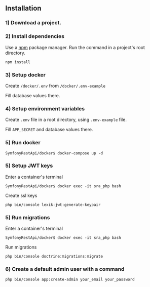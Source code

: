 Installation
------------

### 1) Download a project.

### 2) Install dependencies

Use a [npm](https://www.npmjs.com/) package manager. Run the command in a project's root directory.

```
npm install
```

### 3) Setup docker

Create `/docker/.env` from `/docker/.env-example`

Fill database values there.

### 4) Setup environment variables

Create `.env` file in a root directory, using `.env-example` file.

Fill `APP_SECRET` and database values there.

### 5) Run docker

```
SymfonyRestApi/docker$ docker-compose up -d
```

### 5) Setup JWT keys

Enter a container's terminal
```
SymfonyRestApi/docker$ docker exec -it sra_php bash
```

Create ssl keys
```
php bin/console lexik:jwt:generate-keypair
```

### 5) Run migrations

Enter a container's terminal
```
SymfonyRestApi/docker$ docker exec -it sra_php bash
```

Run migrations
```
php bin/console doctrine:migrations:migrate
```

### 6) Create a default admin user with a command

```
php bin/console app:create-admin your_email your_password
```